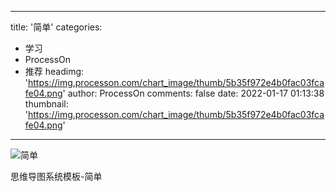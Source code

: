 
---
title: '简单'
categories: 
 - 学习
 - ProcessOn
 - 推荐
headimg: 'https://img.processon.com/chart_image/thumb/5b35f972e4b0fac03fcafe04.png'
author: ProcessOn
comments: false
date: 2022-01-17 01:13:38
thumbnail: 'https://img.processon.com/chart_image/thumb/5b35f972e4b0fac03fcafe04.png'
---

<div>   
<img class="thumb" alt="简单" src="https://img.processon.com/chart_image/thumb/5b35f972e4b0fac03fcafe04.png" referrerpolicy="no-referrer">
<p>思维导图系统模板-简单</p>  
</div>
            
